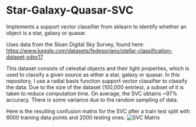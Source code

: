 # Star-Galaxy-Quasar-SVC
Implements a support vector classifier from sklearn to identify whether an object is a star, galaxy or quasar.

Uses data from the Sloan Digital Sky Survey, found here: https://www.kaggle.com/datasets/fedesoriano/stellar-classification-dataset-sdss17

This dataset consists of celestial objects and their light properties, which is used to classify a given source as either a star, galaxy or quasar. In this repository, I use a radial basis function support vector classifier to classify the data. Due to the size of the dataset (100,000 entries), a subset of it is taken to reduce computation time. On average, the SVC obtains ~97% accuracy. There is some variance due to the random sampling of data.

Here is the resulting confusion matrix for the SVC after a train test split with 8000 training data points and 2000 testing ones.
![SVC Matrix](https://github.com/user-attachments/assets/f32aff10-b8bf-4987-a166-56c18b9a5a9e)
